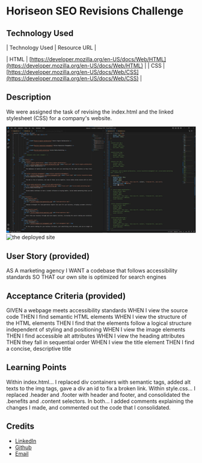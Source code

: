 # Horiseon SEO Revisions Challenge

## Technology Used 

| Technology Used         | Resource URL           | 

| HTML | [https://developer.mozilla.org/en-US/docs/Web/HTML](https://developer.mozilla.org/en-US/docs/Web/HTML)      | 
| CSS | [https://developer.mozilla.org/en-US/docs/Web/CSS](https://developer.mozilla.org/en-US/docs/Web/CSS)     |     

## Description

We were assigned the task of revising the index.html and the linked stylesheet (CSS) for a company's website.

![the code](./assets/images/Screenshot3.jpg)
![the deployed site](https://justinschoi93.github.io/Horiseon-website-revisions-JC93/)

## User Story (provided)

AS A marketing agency
I WANT a codebase that follows accessibility standards
SO THAT our own site is optimized for search engines

## Acceptance Criteria (provided)

GIVEN a webpage meets accessibility standards
WHEN I view the source code
THEN I find semantic HTML elements
WHEN I view the structure of the HTML elements
THEN I find that the elements follow a logical structure independent of styling and positioning
WHEN I view the image elements
THEN I find accessible alt attributes
WHEN I view the heading attributes
THEN they fall in sequential order
WHEN I view the title element
THEN I find a concise, descriptive title


## Learning Points

Within index.html... I replaced div containers with semantic tags, added alt texts to the img tags, gave a div an id to fix a broken link.
Within style.css... I replaced .header and .footer with header and footer, and consolidated the .benefits and .content selectors.
In both... I added comments explaining the changes I made, and commented out the code that I consolidated.

## Credits

* [LinkedIn](https://linkedin.com/in/justinchoica)
* [Github](https://github.com/justinschoi93)
* [Email](justinschoi93@gmail.com)

